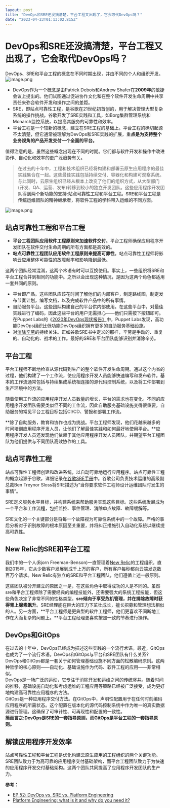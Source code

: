 ```yaml
---
layout: post
title: "DevOps和SRE还没搞清楚，平台工程又出现了，它会取代DevOps吗？"
date: "2023-04-23T01:13:02.815Z"
---
```

DevOps和SRE还没搞清楚，平台工程又出现了，它会取代DevOps吗？
=====================================

DevOps、SRE和平台工程的概念在不同时期出现，并由不同的个人和组织开发。  
![image.png](https://img2023.cnblogs.com/blog/108082/202304/108082-20230422175057694-439319471.png)

*   DevOps作为一个概念是由Patrick Debois和Andrew Shafer在**2009年**的敏捷会议上提出的。他们试图通过促进协作文化和在整个软件开发生命周期中共享责任来弥合软件开发和操作之间的差距。
*   SRE，即站点可靠性工程，是谷歌在21世纪初首创的，用于解决管理大型复杂系统的操作挑战。谷歌开发了SRE实践和工具，如Borg集群管理系统和Monarch监控系统，以提高其服务的可靠性和效率。
*   平台工程是一个较新的概念，建立在SRE工程的基础上。平台工程的确切起源不太清楚，但它通常被理解为DevOps和SRE实践的扩展，重**点是为支持整个业务视角的产品开发交付一个全面的平台。**

值得注意的是，虽然这些概念出现在不同的时期。它们都与软件开发和操作中改进协作、自动化和效率的更广泛趋势有关。

> 在过去的十年中，工程和技术组织已经将构建和部署云原生应用程序的最佳实践集合在一起。这些最佳实践包括持续交付、容器化和构建可观察系统。  
> 与此同时，云原生组织已经从根本上改变了他们的组织方式，从大型部门(开发、QA、运营、发布)转移到较小的独立开发团队。这些应用程序开发团队得**到两个新功能的支持:站点可靠性工程和平台工程。SRE和平台工程是传统运维团队的精神继承者，将软件工程的学科带入运维的不同方面。**

![image.png](https://img2023.cnblogs.com/blog/108082/202304/108082-20230422175057744-530626972.png)  

站点可靠性工程和平台工程
------------

*   **平台工程团队应用软件工程原则来加速软件交付**。平台工程师确保应用程序开发团队在软件交付生命周期的所有方面都是高效的。
*   **站点可靠性工程团队应用软件工程原则来提高可靠性**。站点可靠性工程师将影响云应用整体可靠性的故障频率和影响降到最低。

这两个团队经常混淆，这两个术语有时可以互换使用。事实上，一些组织将SRE和平台工程合并到相同的功能中。之所以会出现这种情况，是因为这两个角色都适用一套共同的原则。

*   平台即产品。这些团队应该花时间了解他们的内部客户，制定路线图，制定发布节奏计划，编写文档，以及完成软件产品中的所有事情。
*   自助服务平台。这些团队构建自己的平台供内部使用。在这些平台中，对最佳实践进行了编码，因此这些平台的用户无需担心——他们只需按下按钮即可。在Puppet Labs的《[2020年DevOps现状报告》](https://www.puppet.com/resources/history-of-devops-reports)中，Puppet Labs发现，高功能DevOps组织比低功能DevOps组织拥有更多的自助服务基础设施。
*   对[消除辛劳](https://sre.google/sre-book/eliminating-toil)的持续关注。正如谷歌SRE书中定义的那样，辛劳是手动的、重复的、自动化的、战术的工作。最好的SRE和平台团队能够识别并消除辛劳。  
    

平台工程
----

平台工程师不断地检查从源代码到生产的整个软件开发生命周期。通过这个内省的过程，他们构建了一个工作流，使应用程序开发人员能够快速编写和发布软件。基本的工作流通常包括与持续集成系统相连接的源代码控制系统，以及将工件部署到生产环境中的方法。

随着使用工作流的应用程序开发人员数量的增长，平台的需求也在变化。不同的应用程序开发团队需要类似但不同的工作流，因此自助服务基础设施变得很重要。自助服务的常见平台工程目标包括CI/CD、警报和部署工作流。

**除了自助服务，教育和协作也成为挑战。平台工程师发现，他们花越来越多的时间培训应用程序开发人员，让他们了解最佳实践和如何最好地使用平台。**应用程序开发人员还发现他们依赖于其他应用程序开发人员团队，并期望平台工程团队为他们提供与不同团队高效协作的工具。  

站点可靠性工程
-------

站点可靠性工程师创建和改进系统，以自动可靠地运行应用程序。站点可靠性工程的概念起源于谷歌，详细记录在[谷歌SRE手册](https://sre.google/sre-book/introduction)中。谷歌公司负责技术运维的高级副总裁Ben Treynor Sloss将SRE描述为“当你要求软件工程师设计运维团队时发生的事情”。

SRE定义服务水平目标，并构建系统来帮助服务实现这些目标。这些系统发展成为一个平台和工作流程，包括监控、事件管理、消除单点故障、故障缓解等。

SRE文化的一个关键部分是将每一个故障视为可靠性系统中的一个故障。严格的事后分析对于识别故障的根本原因至关重要，并将纠正措施引入自动化系统以继续提高可靠性。  

New Relic的SRE和平台工程
------------------

我们中的一个人(Bjorn Freeman-Benson)一直管理着[New Relic](https://newrelic.com/)的工程组织，直到2015年，它从少数客户发展到成千上万的客户，所有客户每秒都向云端发送数百万个请求。New Relic有独立的SRE和平台工程团队，他们遵循上述一般原则。

这些团队被分开建立的原因之一是，在这些角色中取得成功的人是不同的。虽然sre和平台工程师除了需要经典的编程技能外，还需要强大的系统工程技能，但这些角色决定了非常不同的性格类型。**sre倾向于享受危机管理，并在排除故障时获得肾上腺素飙升**。SRE经理能在巨大的压力下茁壮成长，擅长招募和管理想法相似的人。另一方面，**平台工程师是更典型的软件工程师，他们更喜欢不间断地工作在大而复杂的问题上。**平台工程经理更喜欢按照一致的节奏进行操作。  

DevOps和GitOps
-------------

在过去的十年中，DevOps已经成为描述这些实践的一个流行术语。最近，GitOps也成为了一个流行术语。DevOps和GitOps与平台和SRE团队有什么关系?  
DevOps和GitOps都是一套关于如何管理基础设施不同方面的松散编码原则。这两种哲学的核心原则——自动化、基础设施作为代码、软件工程的应用——非常相似。  
DevOps是一场广泛的运动，它专注于消除开发和运维之间的传统竖井。随着时间的推移，基础设施自动化和考虑运维的工程应用等策略已经被广泛接受，成为更好地构建高可靠性应用程序的方法。  
GitOps是一种应用程序交付方法。在GitOps中，声明性配置用于在任何时刻编码应用程序的所需状态。这个配置在版本化的源代码控制系统中作为唯一的真实数据源进行管理。这确保了可审计性、可再现性和配置的一致性。  
**简而言之:DevOps是SRE的一套指导原则，而GitOps是平台工程的一套指导原则。**  

解锁应用程序开发效率
----------

站点可靠性工程和平台工程是优化构建云原生应用的工程组织的两个关键功能。SRE团队致力于为高可靠的应用程序交付基础架构，而平台工程团队致力于为快速的应用程序开发交付基础架构。这两个团队共同提高了应用程序开发团队的生产力。

  
**参考：**

*   [EP 52: DevOps vs. SRE vs. Platform Engineering](https://blog.bytebytego.com/p/ep-52-devops-vs-sre-vs-platform-engineering)
*   [Platform Engineering: what is it and why do you need it?](https://www.getport.io/blog/platform-engineering)